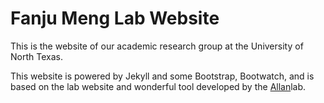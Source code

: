 # Fanju Meng Lab Website

This is the website of our academic research group at the University of North Texas.

This website is powered by Jekyll and some Bootstrap, Bootwatch, and is based on the lab website and wonderful tool developed by the [Allan](https://github.com/mpa139/allanlab)lab. 


